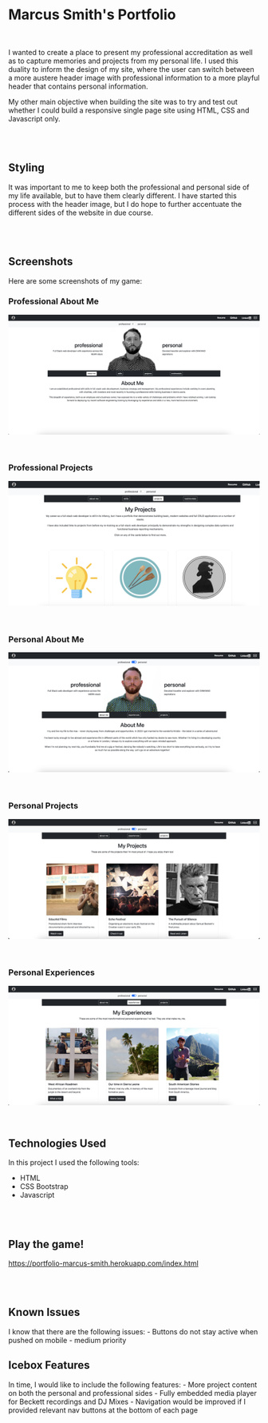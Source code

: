 # Marcus Smith's Portfolio

<br>

I wanted to create a place to present my professional accreditation as well as to capture memories and projects from my personal life. I used this duality to inform the design of my site, where the user can switch between a more austere header image with professional information to a more playful header that contains personal information.

My other main objective when building the site was to try and test out whether I could build a responsive single page site using HTML, CSS and Javascript only.

<br>
<br>


## Styling
It was important to me to keep both the professional and personal side of my life available, but to have them clearly different. I have started this process with the header image, but I do hope to further accentuate the different sides of the website in due course.

<br>
<br>

## Screenshots
Here are some screenshots of my game:

### Professional About Me
![](/public/Screenshots/Professional%20About%20Me.png)

<br>

### Professional Projects
![](/public/Screenshots/Professional%20Projects.png)

<br>

### Personal About Me
![](/public/Screenshots/Personal%20About%20Me.png)

<br>

### Personal Projects
![](/public/Screenshots/Personal%20Projects.png)

<br>

### Personal Experiences
![](/public/Screenshots/Personal%20Experiences.png)

<br>


## Technologies Used
In this project I used the following tools:
 - HTML
 - CSS Bootstrap
 - Javascript

<br>
<br>

## Play the game!
https://portfolio-marcus-smith.herokuapp.com/index.html

<br>
<br>

## Known Issues
I know that there are the following issues:
    - Buttons do not stay active when pushed on mobile - medium priority

## Icebox Features
In time, I would like to include the following features:
    - More project content on both the personal and professional sides
    - Fully embedded media player for Beckett recordings and DJ Mixes
    - Navigation would be improved if I provided relevant nav buttons at the bottom of each page 
    